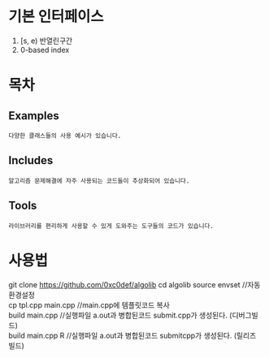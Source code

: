 # 기본 인터페이스
  1. [s, e) 반열린구간
  2. 0-based index
  
# 목차
  ## Examples
    다양한 클래스들의 사용 예시가 있습니다.
  ## Includes
    알고리즘 문제해결에 자주 사용되는 코드들이 추상화되어 있습니다.
   ## Tools
    라이브러리를 편리하게 사용할 수 있게 도와주는 도구들의 코드가 있습니다.

# 사용법
git clone https://github.com/0xc0def/algolib
cd algolib
source envset //자동 환경설정  
cp tpl.cpp main.cpp //main.cpp에 템플릿코드 복사  
build main.cpp //실행파일 a.out과 병합된코드 submit.cpp가 생성된다. (디버그빌드)  
build main.cpp R //실행파일 a.out과 병합된코드 submitcpp가 생성된다. (릴리즈 빌드)  
